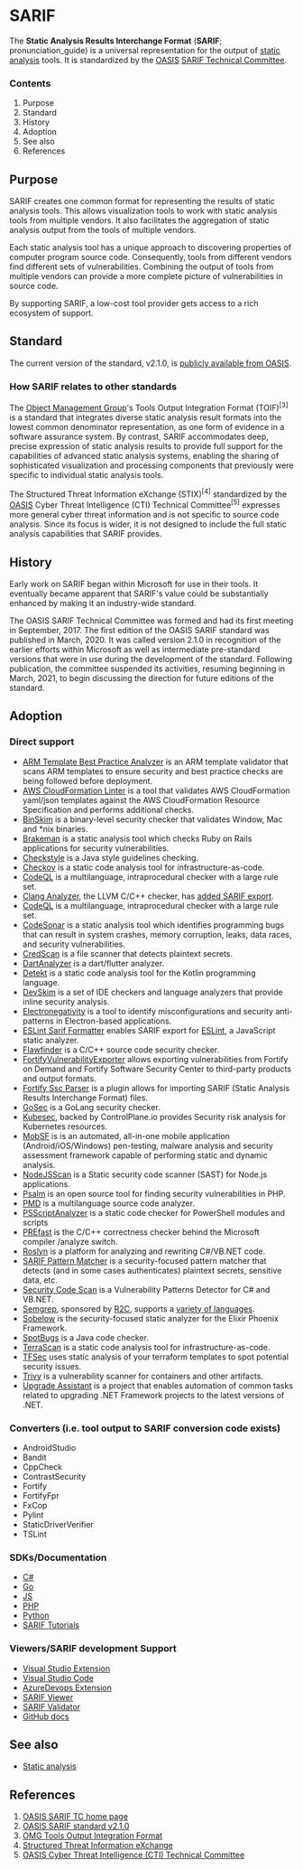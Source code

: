 # SARIF
The **Static Analysis Results Interchange Format** (**SARIF**; pronunciation_guide) is a universal representation for the output of [static analysis](https://en.wikipedia.org/wiki/Static_analysis) tools.  It is standardized by the [OASIS](https://en.wikipedia.org/wiki/OASIS_(organization)) [SARIF Technical Committee](https://www.oasis-open.org/committees/tc_home.php?wg_abbrev=sarif).

### Contents
1. Purpose
2. Standard
3. History
4. Adoption
5. See also
6. References

## Purpose
SARIF creates one common format for representing the results of static analysis tools. This allows visualization tools to work with static analysis tools from multiple vendors. It also facilitates the aggregation of static analysis output from the tools of multiple vendors.

Each static analysis tool has a unique approach to discovering properties of computer program source code. Consequently, tools from different vendors find different sets of vulnerabilities. Combining the output of tools from multiple vendors can provide a more complete picture of vulnerabilities in source code.

By supporting SARIF, a low-cost tool provider gets access to a rich ecosystem of support.

## Standard
The current version of the standard, v2.1.0, is [publicly available from OASIS](https://docs.oasis-open.org/sarif/sarif/v2.1.0/sarif-v2.1.0.html).

### How SARIF relates to other standards
The [Object Management Group](https://en.wikipedia.org/wiki/Object_Management_Group)'s Tools Output Integration Format (TOIF)<sup>\[3\]</sup> is a standard that integrates diverse static analysis result formats into the lowest common denominator representation, as one form of evidence in a software assurance system.  By contrast, SARIF accommodates deep, precise expression of static analysis results to provide full support for the capabilities of advanced static analysis systems, enabling the sharing of sophisticated visualization and processing components that previously were specific to individual static analysis tools.

The Structured Threat Information eXchange (STIX)<sup>\[4\]</sup> standardized by the [OASIS](https://en.wikipedia.org/wiki/OASIS_(organization)) Cyber Threat Intelligence (CTI) Technical Committee<sup>\[5\]</sup> expresses more general cyber threat information and is not specific to source code analysis.  Since its focus is wider, it is not designed to include the full static analysis capabilities that SARIF provides.

## History
Early work on SARIF began within Microsoft for use in their tools. It eventually became apparent that SARIF's value could be substantially enhanced by making it an industry-wide standard.

The OASIS SARIF Technical Committee was formed and had its first meeting in September, 2017. The first edition of the OASIS SARIF standard was published in March, 2020. It was called version 2.1.0 in recognition of the earlier efforts within Microsoft as well as intermediate pre-standard versions that were in use during the development of the standard. Following publication, the committee suspended its activities, resuming beginning in March, 2021, to begin discussing the direction for future editions of the standard.

## Adoption

### Direct support

- [ARM Template Best Practice Analyzer](https://github.com/Azure/template-analyzer) is an ARM template validator that scans ARM templates to ensure security and best practice checks are being followed before deployment.
- [AWS CloudFormation Linter](https://github.com/aws-cloudformation/cfn-lint) is a tool that validates AWS CloudFormation yaml/json templates against the AWS CloudFormation Resource Specification and performs additional checks.
- [BinSkim](https://github.com/microsoft/binskim) is a binary-level security checker that validates Window, Mac and *nix binaries.
- [Brakeman](https://github.com/presidentbeef/brakeman/) is a static analysis tool which checks Ruby on Rails applications for security vulnerabilities.
- [Checkstyle](https://github.com/checkstyle/checkstyle) is a Java style guidelines checking.
- [Checkov](https://github.com/bridgecrewio/checkov/) is a static code analysis tool for infrastructure-as-code.
- [CodeQL](https://github.com/github/codeql) is a multilanguage, intraprocedural checker with a large rule set.
- [Clang Analyzer](https://clang-analyzer.llvm.org/), the LLVM C/C++ checker, has [added SARIF export](https://github.com/llvm-mirror/clang/commit/962c092aae53360ab4d5b1adac78963694b5963f).
- [CodeQL](https://github.com/github/codeql) is a multilanguage, intraprocedural checker with a large rule set.
- [CodeSonar](https://www.grammatech.com/codesonar-cc) is a static analysis tool which identifies programming bugs that can result in system crashes, memory corruption, leaks, data races, and security vulnerabilities.
- [CredScan](https://secdevtools.azurewebsites.net/helpcredscan.html) is a file scanner that detects plaintext secrets.
- [DartAnalyzer](https://github.com/dart-lang/sdk/tree/master/pkg/analyzer_cli#dartanalyzer) is a dart/flutter analyzer.
- [Detekt](https://github.com/detekt/detekt) is a static code analysis tool for the Kotlin programming language.
- [DevSkim](https://github.com/microsoft/devskim) is a set of IDE checkers and language analyzers that provide inline security analysis.
- [Electronegativity](https://github.com/doyensec/electronegativity) is a tool to identify misconfigurations and security anti-patterns in Electron-based applications.
- [ESLint Sarif Formatter](https://www.npmjs.com/package/eslint.formatter.sarif) enables SARIF export for [ESLint](https://eslint.org/), a JavaScript static analyzer.
- [Flawfinder](https://github.com/david-a-wheeler/flawfinder) is a C/C++ source code security checker.
- [FortifyVulnerabilityExporter](https://github.com/fortify/FortifyVulnerabilityExporter#github-configuration) allows exporting vulnerabilities from Fortify on Demand and Fortify Software Security Center to third-party products and output formats.
- [Fortify Ssc Parser](https://github.com/fortify-ps/fortify-ssc-parser-sarif) is a plugin allows for importing SARIF (Static Analysis Results Interchange Format) files.
- [GoSec](https://github.com/securego/gosec) is a GoLang security checker.
- [Kubesec](https://github.com/controlplaneio/kubesec), backed by ControlPlane.io provides Security risk analysis for Kubernetes resources.
- [MobSF](https://github.com/MobSF/Mobile-Security-Framework-MobSF) is is an automated, all-in-one mobile application (Android/iOS/Windows) pen-testing, malware analysis and security assessment framework capable of performing static and dynamic analysis.
- [NodeJSScan](https://github.com/ajinabraham/nodejsscan) is a Static security code scanner (SAST) for Node.js applications.
- [Psalm](https://github.com/vimeo/psalm) is an open source tool for finding security vulnerabilities in PHP.
- [PMD](https://github.com/pmd/pmd/issues/2953) is a multilanguage source code analyzer.
- [PSScriptAnalyzer](https://github.com/PowerShell/PSScriptAnalyzer) is a static code checker for PowerShell modules and scripts
- [PREfast](https://docs.microsoft.com/cpp/build/reference/analyze-code-analysis?view=msvc-160) is the C/C++ correctness checker behind the Microsoft compiler /analyze switch.
- [Roslyn](https://github.com/dotnet/roslyn-analyzers) is a platform for analyzing and rewriting C#/VB.NET code.
- [SARIF Pattern Matcher](https://github.com/microsoft/sarif-pattern-matcher) is a security-focused pattern matcher that detects (and in some cases authenticates) plaintext secrets, sensitive data, etc.
- [Security Code Scan](https://github.com/security-code-scan/security-code-scan) is a Vulnerability Patterns Detector for C# and VB.NET.
- [Semgrep](https://github.com/returntocorp/semgrep), sponsored by [R2C](https://r2c.dev/), supports a [variety of languages](https://semgrep.dev/docs/status/).
- [Sobelow](https://github.com/nccgroup/sobelow) is the security-focused static analyzer for the Elixir Phoenix Framework.
- [SpotBugs](https://github.com/spotbugs/spotbugs) is a Java code checker.
- [TerraScan](https://github.com/accurics/terrascan) is a static code analysis tool for infrastructure-as-code.
- [TFSec](https://github.com/tfsec/tfsec) uses static analysis of your terraform templates to spot potential security issues.
- [Trivy](https://github.com/aquasecurity/trivy) is a vulnerability scanner for containers and other artifacts.
- [Upgrade Assistant](https://github.com/dotnet/upgrade-assistant) is a project that enables automation of common tasks related to upgrading .NET Framework projects to the latest versions of .NET.

### Converters (i.e. tool output to SARIF conversion code exists)

- AndroidStudio
- Bandit
- CppCheck
- ContrastSecurity
- Fortify
- FortifyFpr
- FxCop
- Pylint
- StaticDriverVerifier
- TSLint

### SDKs/Documentation

- [C#](https://github.com/microsoft/sarif-sdk)
- [Go](https://github.com/owenrumney/go-sarif)
- [JS](https://github.com/microsoft/sarif-js-sdk)
- [PHP](https://github.com/llaville/sarif-php-sdk)
- [Python](https://github.com/microsoft/sarif-python-om)
- [SARIF Tutorials](https://github.com/microsoft/sarif-tutorials)

### Viewers/SARIF development Support

- [Visual Studio Extension](https://github.com/microsoft/sarif-visualstudio-extension)
- [Visual Studio Code](https://github.com/microsoft/sarif-vscode-extension)
- [AzureDevops Extension](https://github.com/microsoft/sarif-azuredevops-extension)
- [SARIF Viewer](https://microsoft.github.io/sarif-web-component/)
- [SARIF Validator](https://sarifweb.azurewebsites.net/)
- [GitHub docs](https://docs.github.com/en/enterprise-server@3.0/code-security/secure-coding/integrating-with-code-scanning/sarif-support-for-code-scanning#about-sarif-support)

## See also

* [Static analysis](https://en.wikipedia.org/wiki/Static_analysis)

## References

1. [OASIS SARIF TC home page](https://www.oasis-open.org/committees/tc_home.php?wg_abbrev=sarif)
2. [OASIS SARIF standard v2.1.0](https://docs.oasis-open.org/sarif/sarif/v2.1.0/sarif-v2.1.0.html)
3. [OMG Tools Output Integration Format](https://www.omg.org/spec/TOIF/)
4. [Structured Threat Information eXchange](https://oasis-open.github.io/cti-documentation/stix/intro)
5. [OASIS Cyber Threat Intelligence (CTI) Technical Committee](https://www.oasis-open.org/committees/cti)
